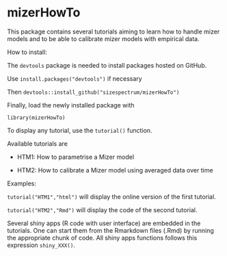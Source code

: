 # mizerHowTo
This package contains several tutorials aiming to learn how to handle mizer models and to be able to calibrate mizer models with empirical data.

How to install:

The `devtools` package is needed to install packages hosted on GitHub. 

Use `install.packages("devtools")` if necessary

Then `devtools::install_github("sizespectrum/mizerHowTo")`

Finally, load the newly installed package with

`library(mizerHowTo)`

To display any tutorial, use the `tutorial()` function.

Available tutorials are

- HTM1: How to parametrise a Mizer model

- HTM2: How to calibrate a Mizer model using averaged data over time

Examples: 

`tutorial("HTM1","html")` will display the online version of the first tutorial.

`tutorial("HTM2","Rmd")` will display the code of the second tutorial.

Several shiny apps (R code with user interface) are embedded in the tutorials. One can start them from the Rmarkdown files (.Rmd) by running the appropriate chunk of code.
All shiny apps functions follows this expression `shiny_XXX()`.

